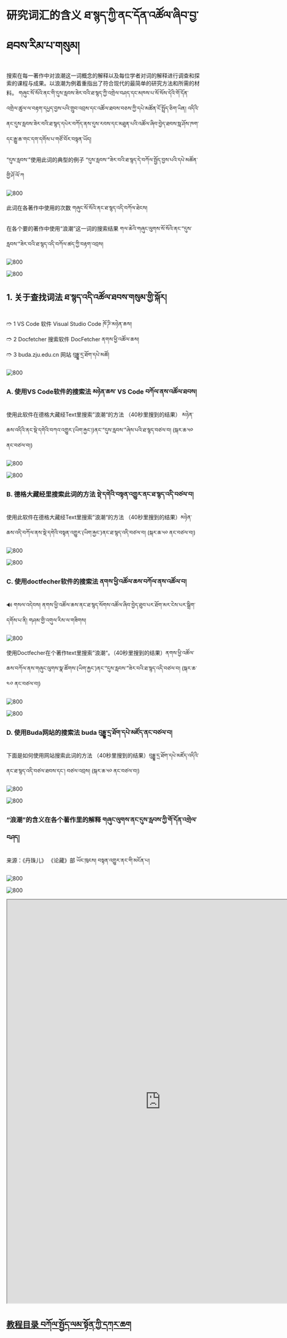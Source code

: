 # 研究词汇的含义 ཐ་སྙད་ཀྱི་ནང་དོན་འཚོལ་ཞིབ་བྱ་ཐབས་རིམ་པ་གསུམ། 

搜索在每一著作中对浪潮这一词概念的解释以及每位学者对词的解释进行调查和探索的课程与成果。以浪潮为例着重指出了符合现代的最简单的研究方法和所需的材料。 གཞུང་སོ་སོའི་ནང་གི་དུས་རླབས་ཟེར་བའི་ཐ་སྙད་ཀྱི་འགྲེལ་བཤད་དང་མཁས་པ་སོ་སོས་དེའི་གོ་དོན་འགྲེལ་ཚུལ་ལ་བརྟག་དཔྱད་བྱས་པའི་གྲུབ་འབྲས་དང་འཚོལ་ཐབས་བཅས་ཀྱི་དཔེ་མཚོན་ངོ་སྤྲོད་ཅིག་ཡིན། འདིའི་ནང་དུས་རླབས་ཟེར་བའི་ཐ་སྙད་དཔེར་བཀོད་ནས་དུས་རབས་དང་མཐུན་པའི་འཚོལ་ཞིབ་བྱེད་ཐབས་སླ་ཤོས་ཁག་དང་རྒྱུ་ཆ་གང་དག་དགོས་པ་གཙོ་བོར་བསྟན་ཡོད། 



“དུས་རླབས་”使用此词的典型的例子 “དུས་རླབས་”ཟེར་བའི་ཐ་སྙད་དེ་བཀོལ་སྤྱོད་བྱས་པའི་དཔེ་མཚོན་གྱི་ཤོ་ལོ་ཀ  

![800](images/000007.png)

此词在各著作中使用的次数 གཞུང་སོ་སོའི་ནང་ཐ་སྙད་འདི་བཀོལ་ཐེངས། 

在各个要的著作中使用“浪潮”这一词的搜索结果 གལ་ཆེའི་གཞུང་ལུགས་སོ་སོའི་ནང་“དུས་རླབས་”ཟེར་བའི་ཐ་སྙད་འདི་བཀོལ་ཚད་ཀྱི་བརྟག་འབྲས།

![800](images/000014.png)

![800](images/000008.png)


## 1. 关于查找词法 ཐ་སྙད་འདི་འཚོལ་ཐབས་གསུམ་གྱི་སྐོར།  

🢣 1 VS Code 软件 Visual Studio Code ཁོ་ཌི་མཉེན་ཆས།  
🢣 2 Docfetcher 搜索软件 DocFetcher ནགས་ཕྱི་འཚོལ་ཆས།  
🢣 3 buda.zju.edu.cn 网站 བུདྡྷ་དྲ་ཐོག་དཔེ་མཚོ། 

![800](images/000016.png)

### A. 使用VS Code软件的搜索法 མཉེན་ཆས་ VS Code བཀོལ་ནས་འཚོལ་ཐབས།  

使用此软件在德格大藏经Text里搜索”浪潮“的方法 （40秒里搜到的结果） མཉེན་ཆས་འདིའི་ནང་སྡེ་དགེའི་བཀའ་འགྱུར་(ཡིག་རྐྱང་།)ནང་“དུས་རླབས་”ཞེས་པའི་ཐ་སྙད་བཙལ་བ། (སྐར་ཆ་༥༠ ནང་བཙལ་བ།)  

![800](images/000010.gif)

![800](images/000011.gif)

### B. 德格大藏经里搜索此词的方法 སྡེ་དགེའི་བསྟན་འགྱུར་ནང་ཐ་སྙད་འདི་བཙལ་བ། 

使用此软件在德格大藏经Text里搜索”浪潮“的方法 （40秒里搜到的结果）མཉེན་ཆས་འདི་བཀོལ་ནས་སྡེ་དགེའི་བསྟན་འགྱུར་(ཡིག་རྐྱང་)ནང་ཐ་སྙད་འདི་བཙལ་བ། (སྐར་ཆ་༥༠ ནང་བཙལ་བ།)  
 

![800](images/000012.gif)

![800](images/000013.gif)

### C. 使用doctfecher软件的搜索法 ནགས་ཕྱི་འཚོལ་ཆས་བཀོལ་ནས་འཚོལ་བ།  

🔊 གསལ་འདེབས། ནགས་ཕྱི་འཚོལ་ཆས་ནང་ཐ་སྙད་སོགས་འཚོལ་ཞིབ་བྱེད་ཐུབ་པར་ཐོག་མར་ངེས་པར་སྒྲིག་དགོས་པ་ནི། གཤམ་གྱི་འགུལ་རིས་ལ་གཟིགས།

![800](images/000001.gif)

使用Doctfecher在个著作text里搜索”浪潮“。（40秒里搜到的结果）ནགས་ཕྱི་འཚོལ་ཆས་བཀོལ་ནས་གཞུང་ལུགས་སྣ་ཚོགས་(ཡིག་རྐྱང་)ནང་“དུས་རླབས་”ཟེར་བའི་ཐ་སྙད་འདི་བཙལ་བ། (སྐར་ཆ་༤༠ ནང་བཙལ་བ།) 
 

![800](images/000014.gif) 

![800](images/000015.gif)

### D. 使用Buda网站的搜索法 buda བུདྡྷ་དྲ་ཐོག་དཔེ་མཛོད་ནང་བཙལ་བ། 

下面是如何使用网站搜索此词的方法 （40秒里搜到的结果）བུདྡྷ་དྲ་ཐོག་དཔེ་མཛོད་འདིའི་ནང་ཐ་སྙད་འདི་བཙལ་ཐབས་དང་། བཙལ་འབྲས། (སྐར་ཆ་༥༠ ནང་བཙལ་བ།)  

![800](images/000016.gif) 

![800](images/000017.gif)


### “浪潮”的含义在各个著作里的解释 གཞུང་ལུགས་ནང་དུས་རླབས་ཀྱི་གོ་དོན་འགྲེལ་བཤད།  

来源：《丹珠儿》 《论藏》部 ཡོང་ཁུངས། བསྟན་འགྱུར་ནང་གི་མངོན་པ།  

![800](images/000012.png) 

![800](images/000002.png)



<p class="hide top"><iframe src="https://shimowendang.com/forms/QStBTLMFBrAQzQPo/fill?channel=1" style="height:1050px;width:800px;"></iframe></p>

##  [教程目录 བཀོལ་སྤྱོད་ལམ་སྟོན་ཀྱི་དཀར་ཆག](https://github.com/buda-base/budax)